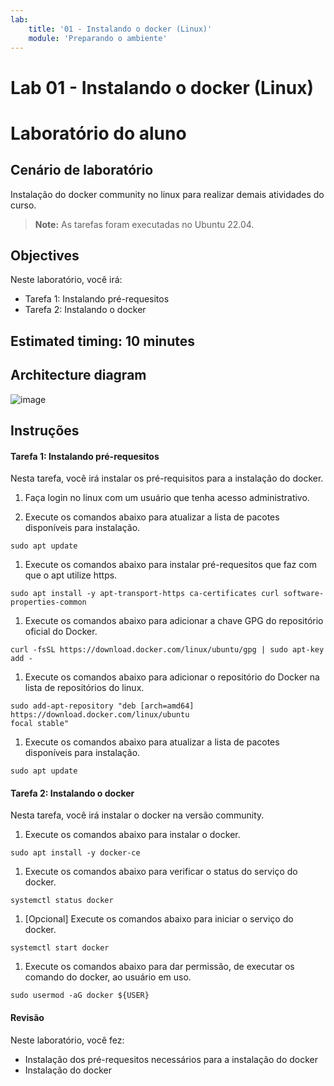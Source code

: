 ```yaml
---
lab:
    title: '01 - Instalando o docker (Linux)'
    module: 'Preparando o ambiente'
---
```


# Lab 01 - Instalando o docker (Linux)

# Laboratório do aluno

## Cenário de laboratório

Instalação do docker community no linux para realizar demais atividades do curso.

>**Note:** As tarefas foram executadas no Ubuntu 22.04.

## Objectives

Neste laboratório, você irá:

+ Tarefa 1: Instalando pré-requesitos
+ Tarefa 2: Instalando o docker

## Estimated timing: 10 minutes

## Architecture diagram
![image](../media/lab01.png)

## Instruções

#### Tarefa 1: Instalando pré-requesitos

Nesta tarefa, você irá instalar os pré-requisitos para a instalação do docker.

1. Faça login no linux com um usuário que tenha acesso administrativo.

1. Execute os comandos abaixo para atualizar a lista de pacotes disponíveis para instalação.

```
sudo apt update
```

1. Execute os comandos abaixo para instalar pré-requesitos que faz com que o apt utilize https.

```
sudo apt install -y apt-transport-https ca-certificates curl software-properties-common
```

1. Execute os comandos abaixo para adicionar a chave GPG do repositório oficial do Docker.

```
curl -fsSL https://download.docker.com/linux/ubuntu/gpg | sudo apt-key add -
```

1. Execute os comandos abaixo para adicionar o repositório do Docker na lista de repositórios do linux.

```
sudo add-apt-repository "deb [arch=amd64] https://download.docker.com/linux/ubuntu
focal stable"
```

1. Execute os comandos abaixo para atualizar a lista de pacotes disponíveis para instalação.

```
sudo apt update
```

#### Tarefa 2: Instalando o docker

Nesta tarefa, você irá instalar o docker na versão community.

1. Execute os comandos abaixo para instalar o docker.

```
sudo apt install -y docker-ce
```

1. Execute os comandos abaixo para verificar o status do serviço do docker.

```
systemctl status docker
```

1. [Opcional] Execute os comandos abaixo para iniciar o serviço do docker.

```
systemctl start docker
```

1. Execute os comandos abaixo para dar permissão, de executar os comando do docker, ao usuário em uso.

```
sudo usermod -aG docker ${USER}
```

#### Revisão

Neste laboratório, você fez:

- Instalação dos pré-requesitos necessários para a instalação do docker
- Instalação do docker